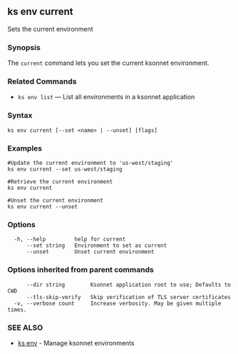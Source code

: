 ## ks env current

Sets the current environment

### Synopsis


The `current` command lets you set the current ksonnet environment.

### Related Commands

* `ks env list` — List all environments in a ksonnet application

### Syntax


```
ks env current [--set <name> | --unset] [flags]
```

### Examples

```
#Update the current environment to 'us-west/staging'
ks env current --set us-west/staging

#Retrieve the current environment
ks env current

#Unset the current environment
ks env current --unset
```

### Options

```
  -h, --help         help for current
      --set string   Environment to set as current
      --unset        Unset current environment
```

### Options inherited from parent commands

```
      --dir string        Ksonnet application root to use; Defaults to CWD
      --tls-skip-verify   Skip verification of TLS server certificates
  -v, --verbose count     Increase verbosity. May be given multiple times.
```

### SEE ALSO

* [ks env](ks_env.md)	 - Manage ksonnet environments

